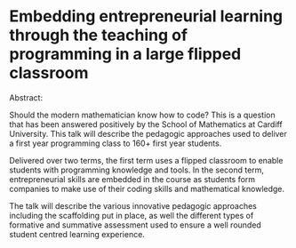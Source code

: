 # Embedding entrepreneurial learning through the teaching of programming in a large flipped classroom

Abstract:

Should the modern mathematician know how to code? This is a question that has been answered positively by the School of Mathematics at Cardiff University.
This talk will describe the pedagogic approaches used to deliver a first year programming class to 160+ first year students.

Delivered over two terms, the first term uses a flipped classroom to enable students with programming knowledge and tools.
In the second term, entrepreneurial skills are embedded in the course as  students form companies to make use of their coding skills and mathematical knowledge.

The talk will describe the various innovative pedagogic approaches including the scaffolding put in place, as well the different types of formative and summative assessment used to ensure a well rounded student centred learning experience.
